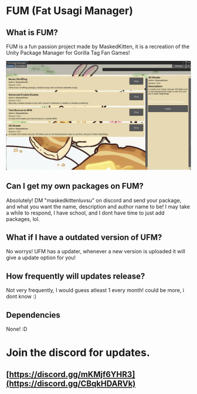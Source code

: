 # FUM (Fat Usagi Manager)

## What is FUM?
FUM is a fun passion project made by MaskedKitten, it is a recreation of the Unity Package Manager for Gorilla Tag Fan Games!

![image_alt](https://github.com/maskedkittencool/FUM/blob/main/FUM.png?raw=true)

## Can I get my own packages on FUM?

Absolutely! DM "maskedkittenluvsu" on discord and send your package, and what you want the name, description and author name to be! I may take a while to respond, I have school, and I dont have time to just add packages, lol.

## What if I have a outdated version of UFM?

No worrys! UFM has a updater, whenever a new version is uploaded it will give a update option for you!

## How frequently will updates release?

Not very frequently, I would guess atleast 1 every month! could be more, i dont know :)

## Dependencies
None! :D

# Join the discord for updates.

## [https://discord.gg/mKMjf6YHR3](https://discord.gg/CBqkHDARVk)
